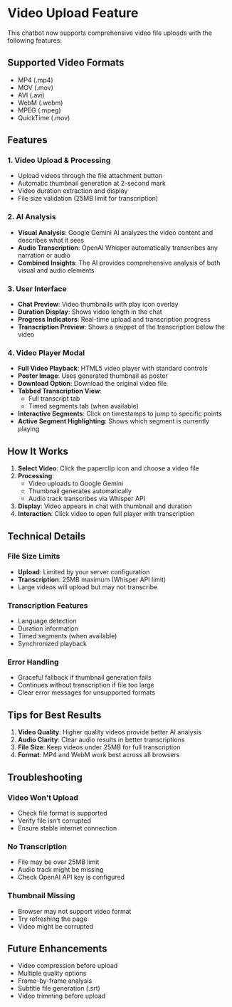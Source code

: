 # Video Upload Feature

This chatbot now supports comprehensive video file uploads with the following features:

## Supported Video Formats
- MP4 (.mp4)
- MOV (.mov)
- AVI (.avi)
- WebM (.webm)
- MPEG (.mpeg)
- QuickTime (.mov)

## Features

### 1. **Video Upload & Processing**
- Upload videos through the file attachment button
- Automatic thumbnail generation at 2-second mark
- Video duration extraction and display
- File size validation (25MB limit for transcription)

### 2. **AI Analysis**
- **Visual Analysis**: Google Gemini AI analyzes the video content and describes what it sees
- **Audio Transcription**: OpenAI Whisper automatically transcribes any narration or audio
- **Combined Insights**: The AI provides comprehensive analysis of both visual and audio elements

### 3. **User Interface**
- **Chat Preview**: Video thumbnails with play icon overlay
- **Duration Display**: Shows video length in the chat
- **Progress Indicators**: Real-time upload and transcription progress
- **Transcription Preview**: Shows a snippet of the transcription below the video

### 4. **Video Player Modal**
- **Full Video Playback**: HTML5 video player with standard controls
- **Poster Image**: Uses generated thumbnail as poster
- **Download Option**: Download the original video file
- **Tabbed Transcription View**:
  - Full transcript tab
  - Timed segments tab (when available)
- **Interactive Segments**: Click on timestamps to jump to specific points
- **Active Segment Highlighting**: Shows which segment is currently playing

## How It Works

1. **Select Video**: Click the paperclip icon and choose a video file
2. **Processing**: 
   - Video uploads to Google Gemini
   - Thumbnail generates automatically
   - Audio track transcribes via Whisper API
3. **Display**: Video appears in chat with thumbnail and duration
4. **Interaction**: Click video to open full player with transcription

## Technical Details

### File Size Limits
- **Upload**: Limited by your server configuration
- **Transcription**: 25MB maximum (Whisper API limit)
- Large videos will upload but may not transcribe

### Transcription Features
- Language detection
- Duration information
- Timed segments (when available)
- Synchronized playback

### Error Handling
- Graceful fallback if thumbnail generation fails
- Continues without transcription if file too large
- Clear error messages for unsupported formats

## Tips for Best Results

1. **Video Quality**: Higher quality videos provide better AI analysis
2. **Audio Clarity**: Clear audio results in better transcriptions
3. **File Size**: Keep videos under 25MB for full transcription
4. **Format**: MP4 and WebM work best across all browsers

## Troubleshooting

### Video Won't Upload
- Check file format is supported
- Verify file isn't corrupted
- Ensure stable internet connection

### No Transcription
- File may be over 25MB limit
- Audio track might be missing
- Check OpenAI API key is configured

### Thumbnail Missing
- Browser may not support video format
- Try refreshing the page
- Video might be corrupted

## Future Enhancements
- Video compression before upload
- Multiple quality options
- Frame-by-frame analysis
- Subtitle file generation (.srt)
- Video trimming before upload